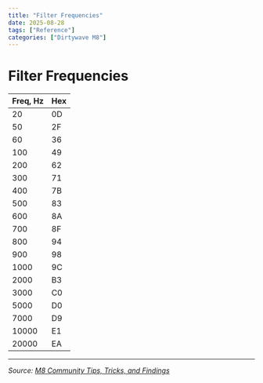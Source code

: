```yaml
---
title: "Filter Frequencies"
date: 2025-08-28
tags: ["Reference"]
categories: ["Dirtywave M8"]
---
```


# Filter Frequencies

| Freq, Hz | Hex |
| -------- | --- | 
| 20 | 0D |
| 50	| 2F |
| 60	| 36 |
| 100	| 49 |
| 200	| 62 |
| 300	| 71 |
| 400	| 7B |
| 500	| 83 |
| 600	| 8A |
| 700	| 8F |
| 800	| 94 |
| 900	| 98 |
| 1000 | 9C |
| 2000 | B3 |
| 3000 | C0 |
| 5000 | D0 |
| 7000 | D9 |
| 10000 | E1 |
| 20000 | EA |


---
*Source: [M8 Community Tips, Tricks, and Findings](https://docs.google.com/document/d/1IpUeR2s9TpkwH9w2lfqfLLkUxLvXcQWipDR046DzOYk)*